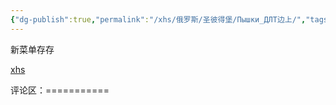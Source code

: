```yaml
---
{"dg-publish":true,"permalink":"/xhs/俄罗斯/圣彼得堡/Пышки_ДЛТ边上/","tags":["rednote","圣彼得堡"],"created":"2025-03-17T23:10:27.646+08:00","updated":"2025-03-20T22:46:14.392+08:00"}
---
```


 

新菜单存存

[xhs](https://www.xiaohongshu.com/explore/6682727a0000000003027fb2?xsec_token=ABsPPhS23x_O4muPGIpAlnOl885xxhsVVwt5yNe8lWHKc=&xsec_source=pc_user)

评论区：===========


